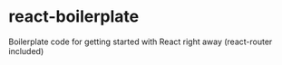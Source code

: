# react-boilerplate
Boilerplate code for getting started with React right away (react-router included)
